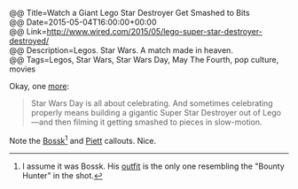 @@ Title=Watch a Giant Lego Star Destroyer Get Smashed to Bits  
@@ Date=2015-05-04T16:00:00+00:00  
@@ Link=http://www.wired.com/2015/05/lego-super-star-destroyer-destroyed/  
@@ Description=Legos. Star Wars. A match made in heaven.  
@@ Tags=Legos, Star Wars, Star Wars Day, May The Fourth, pop culture, movies  

Okay, one [more][theoveranalyzed]:
>Star Wars Day is all about celebrating. And sometimes celebrating properly means building a gigantic Super Star Destroyer out of Lego—and then filming it getting smashed to pieces in slow-motion. 

Note the [Bossk][wikia][^bo] and [Piett][wikia 2] callouts. Nice. 

[^bo]: I assume it was Bossk. His [outfit][gunaxin] is the only one resembling the "Bounty Hunter" in the shot. 

[gunaxin]: http://gadgets.gunaxin.com/a-tribute-to-the-bounty-hunters-of-empire-strikes-back/56308
[theoveranalyzed]: http://www.theoveranalyzed.net/2015/5/4/mark-hamill-star-wars-screen-test
[wikia]: http://starwars.wikia.com/wiki/Bossk
[wikia 2]: http://starwars.wikia.com/wiki/Firmus_Piett